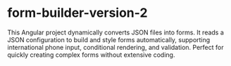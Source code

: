 # form-builder-version-2
This Angular project dynamically converts JSON files into forms. It reads a JSON configuration to build and style forms automatically, supporting international phone input, conditional rendering, and validation. Perfect for quickly creating complex forms without extensive coding.

